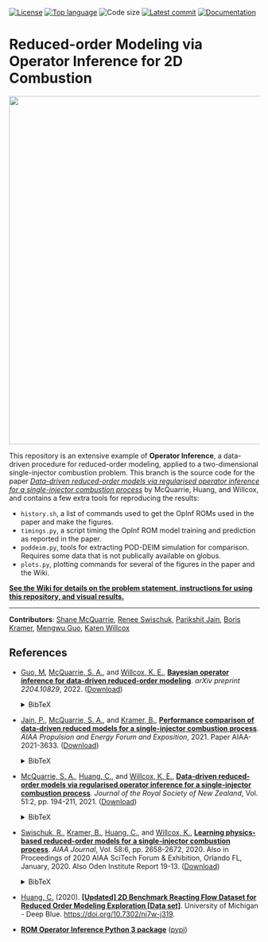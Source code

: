 [![License](https://img.shields.io/github/license/Willcox-Research-Group/ROM-OpInf-Combustion-2D)](./LICENSE)
[![Top language](https://img.shields.io/github/languages/top/Willcox-Research-Group/ROM-OpInf-Combustion-2D)](https://www.python.org)
![Code size](https://img.shields.io/github/languages/code-size/Willcox-Research-Group/ROM-OpInf-Combustion-2D)
[![Latest commit](https://img.shields.io/github/last-commit/Willcox-Research-Group/ROM-OpInf-Combustion-2D)](https://github.com/Willcox-Research-Group/ROM-OpInf-Combustion-2D/commits/main)
[![Documentation](https://img.shields.io/badge/Documentation-WIKI-important)](https://github.com/Willcox-Research-Group/ROM-OpInf-Combustion-2D/wiki)

# Reduced-order Modeling via Operator Inference for 2D Combustion

<p align="center">
    <img src="https://github.com/Willcox-Research-Group/ROM-OpInf-Combustion-2D/blob/images/readme.gif" width="700">
</p>

This repository is an extensive example of **Operator Inference**, a data-driven procedure for reduced-order modeling, applied to a two-dimensional single-injector combustion problem.
This branch is the source code for the paper [_Data-driven reduced-order models via regularised operator inference for a single-injector combustion process_](https://www.tandfonline.com/doi/full/10.1080/03036758.2020.1863237) by McQuarrie, Huang, and Willcox, and contains a few extra tools for reproducing the results:
- `history.sh`, a list of commands used to get the OpInf ROMs used in the paper and make the figures.
- `timings.py`, a script timing the OpInf ROM model training and prediction as reported in the paper.
- `poddeim.py`, tools for extracting POD-DEIM simulation for comparison. Requires some data that is not publically available on globus.
- `plots.py`, plotting commands for several of the figures in the paper and the Wiki.

[**See the Wiki for details on the problem statement, instructions for using this repository, and visual results.**](https://github.com/Willcox-Research-Group/ROM-OpInf-Combustion-2D/wiki)

---

**Contributors**:
[Shane McQuarrie](https://github.com/shanemcq18),
[Renee Swischuk](https://github.com/swischuk),
[Parikshit Jain](https://github.com/PARIKSHITJAIN2102),
[Boris Kramer](http://kramer.ucsd.edu/),
[Mengwu Guo](https://mengwuguo.weebly.com/),
[Karen Willcox](https://kiwi.oden.utexas.edu/)

## References

- [Guo, M](https://scholar.google.com/citations?user=eON6MykAAAAJ&hl=en&oi=ao), [McQuarrie, S. A.](https://scholar.google.com/citations?user=qQ6JDJ4AAAAJ), and [Willcox, K. E.](https://kiwi.oden.utexas.edu/), [**Bayesian operator inference for data-driven reduced-order modeling**](https://arxiv.org/abs/2204.10829). _arXiv preprint 2204.10829_, 2022.
([Download](https://arxiv.org/pdf/2204.10829.pdf))<details><summary>BibTeX</summary><pre>
@article{GMW2022BayesOpInf,
author = {Mengwu Guo and Shane A. McQuarrie and Karen E. Willcox},
title = {{B}ayesian operator inference for data-driven reduced-order modeling},
journal = {arXiv preprint arXiv:2204.10829},
year = {2022},
}</pre></details>

- [Jain, P.](https://www.linkedin.com/in/parikshit-jain-6b870961/), [McQuarrie, S. A.](https://scholar.google.com/citations?user=qQ6JDJ4AAAAJ), and [Kramer, B.](http://kramer.ucsd.edu/), [**Performance comparison of data-driven reduced models for a single-injector combustion process**](https://arc.aiaa.org/doi/abs/10.2514/6.2021-3633). _AIAA Propulsion and Energy Forum and Exposition_, 2021. Paper AIAA-2021-3633.
([Download](https://arc.aiaa.org/doi/pdf/10.2514/6.2021-3633))<details><summary>BibTeX</summary><pre>
@inproceedings{jain2021performance,
title = {Performance comparison of data-driven reduced models for a single-injector combustion process},
author = {Parikshit Jain and Shane A. McQuarrie and Boris Kramer},
booktitle = {AIAA Propulsion and Energy 2021 Forum},
year = {2021},
address = {Virtual Event},
note = {Paper AIAA-2021-3633},
}</pre></details>

- [McQuarrie, S. A.](https://scholar.google.com/citations?user=qQ6JDJ4AAAAJ), [Huang, C.](https://scholar.google.com/citations?user=lUXijaQAAAAJ), and [Willcox, K. E.](https://kiwi.oden.utexas.edu/), [**Data-driven reduced-order models via regularised operator inference for a single-injector combustion process**](https://www.tandfonline.com/doi/full/10.1080/03036758.2020.1863237).
_Journal of the Royal Society of New Zealand_, Vol. 51:2, pp. 194-211, 2021.
([Download](https://kiwi.oden.utexas.edu/papers/nonlinear-non-intrusive-model-reduction-combustion-McQuarrie-Huang-Willcox.pdf))<details><summary>BibTeX</summary><pre>
@article{MHW2021regOpInfCombustion,
author = {Shane A. McQuarrie and Cheng Huang and Karen E. Willcox},
title = {Data-driven reduced-order models via regularised Operator Inference for a single-injector combustion process},
journal = {Journal of the Royal Society of New Zealand},
volume = {51},
number = {2},
pages = {194--211},
year = {2021},
publisher = {Taylor & Francis},
}</pre></details>

- [Swischuk, R.](https://scholar.google.com/citations?user=L9D0LBsAAAAJ), [Kramer, B.](http://kramer.ucsd.edu/), [Huang, C.](https://scholar.google.com/citations?user=lUXijaQAAAAJ), and [Willcox, K.](https://kiwi.oden.utexas.edu/), [**Learning physics-based reduced-order models for a single-injector combustion process**](https://arc.aiaa.org/doi/10.2514/1.J058943). _AIAA Journal_, Vol. 58:6, pp. 2658-2672, 2020. Also in Proceedings of 2020 AIAA SciTech Forum & Exhibition, Orlando FL, January, 2020. Also Oden Institute Report 19-13.
([Download](https://kiwi.oden.utexas.edu/papers/learning-reduced-model-combustion-Swischuk-Kramer-Huang-Willcox.pdf))<details><summary>BibTeX</summary><pre>
@article{SKHW2020romCombustion,
title = {Learning physics-based reduced-order models for a single-injector combustion process},
author = {Renee Swischuk and Boris Kramer and Cheng Huang and Karen Willcox},
journal = {AIAA Journal},
volume = {58},
number = {6},
pages = {2658--2672},
year = {2020},
publisher = {American Institute of Aeronautics and Astronautics}
}</pre></details>

- [Huang, C.](https://scholar.google.com/citations?user=lUXijaQAAAAJ) (2020). [**[Updated] 2D Benchmark Reacting Flow Dataset for Reduced Order Modeling Exploration \[Data set\]**](https://doi.org/10.7302/nj7w-j319). University of Michigan - Deep Blue. https://doi.org/10.7302/nj7w-j319.

- [**ROM Operator Inference Python 3 package**](https://github.com/Willcox-Research-Group/rom-operator-inference-Python3) ([pypi](https://pypi.org/project/rom-operator-inference/))
